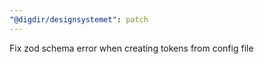 ```yaml
---
"@digdir/designsystemet": patch
---
```


Fix zod schema error when creating tokens from config file
